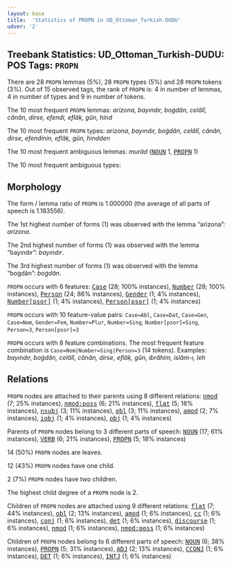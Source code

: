 ```yaml
---
layout: base
title:  'Statistics of PROPN in UD_Ottoman_Turkish-DUDU'
udver: '2'
---
```


## Treebank Statistics: UD_Ottoman_Turkish-DUDU: POS Tags: `PROPN`

There are 28 `PROPN` lemmas (5%), 28 `PROPN` types (5%) and 28 `PROPN` tokens (3%).
Out of 15 observed tags, the rank of `PROPN` is: 4 in number of lemmas, 4 in number of types and 9 in number of tokens.

The 10 most frequent `PROPN` lemmas: <em>arizona, bayındır, boġdân, celâlî, cânân, dirse, efendi, eflâḳ, gûn, hind</em>

The 10 most frequent `PROPN` types:  <em>arizona, bayındır, boġdân, celâlî, cânân, dirse, efendinin, eflâḳ, gûn, hindden</em>

The 10 most frequent ambiguous lemmas: <em>murâd</em> (<tt><a href="ota_dudu-pos-NOUN.html">NOUN</a></tt> 1, <tt><a href="ota_dudu-pos-PROPN.html">PROPN</a></tt> 1)

The 10 most frequent ambiguous types:  



## Morphology

The form / lemma ratio of `PROPN` is 1.000000 (the average of all parts of speech is 1.183556).

The 1st highest number of forms (1) was observed with the lemma “arizona”: <em>arizona</em>.

The 2nd highest number of forms (1) was observed with the lemma “bayındır”: <em>bayındır</em>.

The 3rd highest number of forms (1) was observed with the lemma “boġdân”: <em>boġdân</em>.

`PROPN` occurs with 6 features: <tt><a href="ota_dudu-feat-Case.html">Case</a></tt> (28; 100% instances), <tt><a href="ota_dudu-feat-Number.html">Number</a></tt> (28; 100% instances), <tt><a href="ota_dudu-feat-Person.html">Person</a></tt> (24; 86% instances), <tt><a href="ota_dudu-feat-Gender.html">Gender</a></tt> (1; 4% instances), <tt><a href="ota_dudu-feat-Number-psor.html">Number[psor]</a></tt> (1; 4% instances), <tt><a href="ota_dudu-feat-Person-psor.html">Person[psor]</a></tt> (1; 4% instances)

`PROPN` occurs with 10 feature-value pairs: `Case=Abl`, `Case=Dat`, `Case=Gen`, `Case=Nom`, `Gender=Fem`, `Number=Plur`, `Number=Sing`, `Number[psor]=Sing`, `Person=3`, `Person[psor]=3`

`PROPN` occurs with 8 feature combinations.
The most frequent feature combination is `Case=Nom|Number=Sing|Person=3` (14 tokens).
Examples: <em>bayındır, boġdân, celâlî, cânân, dirse, eflâḳ, gûn, ibrâhim, islâm-ı, leh</em>


## Relations

`PROPN` nodes are attached to their parents using 8 different relations: <tt><a href="ota_dudu-dep-nmod.html">nmod</a></tt> (7; 25% instances), <tt><a href="ota_dudu-dep-nmod-poss.html">nmod:poss</a></tt> (6; 21% instances), <tt><a href="ota_dudu-dep-flat.html">flat</a></tt> (5; 18% instances), <tt><a href="ota_dudu-dep-nsubj.html">nsubj</a></tt> (3; 11% instances), <tt><a href="ota_dudu-dep-obl.html">obl</a></tt> (3; 11% instances), <tt><a href="ota_dudu-dep-amod.html">amod</a></tt> (2; 7% instances), <tt><a href="ota_dudu-dep-iobj.html">iobj</a></tt> (1; 4% instances), <tt><a href="ota_dudu-dep-obj.html">obj</a></tt> (1; 4% instances)

Parents of `PROPN` nodes belong to 3 different parts of speech: <tt><a href="ota_dudu-pos-NOUN.html">NOUN</a></tt> (17; 61% instances), <tt><a href="ota_dudu-pos-VERB.html">VERB</a></tt> (6; 21% instances), <tt><a href="ota_dudu-pos-PROPN.html">PROPN</a></tt> (5; 18% instances)

14 (50%) `PROPN` nodes are leaves.

12 (43%) `PROPN` nodes have one child.

2 (7%) `PROPN` nodes have two children.

The highest child degree of a `PROPN` node is 2.

Children of `PROPN` nodes are attached using 9 different relations: <tt><a href="ota_dudu-dep-flat.html">flat</a></tt> (7; 44% instances), <tt><a href="ota_dudu-dep-obl.html">obl</a></tt> (2; 13% instances), <tt><a href="ota_dudu-dep-amod.html">amod</a></tt> (1; 6% instances), <tt><a href="ota_dudu-dep-cc.html">cc</a></tt> (1; 6% instances), <tt><a href="ota_dudu-dep-conj.html">conj</a></tt> (1; 6% instances), <tt><a href="ota_dudu-dep-det.html">det</a></tt> (1; 6% instances), <tt><a href="ota_dudu-dep-discourse.html">discourse</a></tt> (1; 6% instances), <tt><a href="ota_dudu-dep-nmod.html">nmod</a></tt> (1; 6% instances), <tt><a href="ota_dudu-dep-nmod-poss.html">nmod:poss</a></tt> (1; 6% instances)

Children of `PROPN` nodes belong to 6 different parts of speech: <tt><a href="ota_dudu-pos-NOUN.html">NOUN</a></tt> (6; 38% instances), <tt><a href="ota_dudu-pos-PROPN.html">PROPN</a></tt> (5; 31% instances), <tt><a href="ota_dudu-pos-ADJ.html">ADJ</a></tt> (2; 13% instances), <tt><a href="ota_dudu-pos-CCONJ.html">CCONJ</a></tt> (1; 6% instances), <tt><a href="ota_dudu-pos-DET.html">DET</a></tt> (1; 6% instances), <tt><a href="ota_dudu-pos-INTJ.html">INTJ</a></tt> (1; 6% instances)

